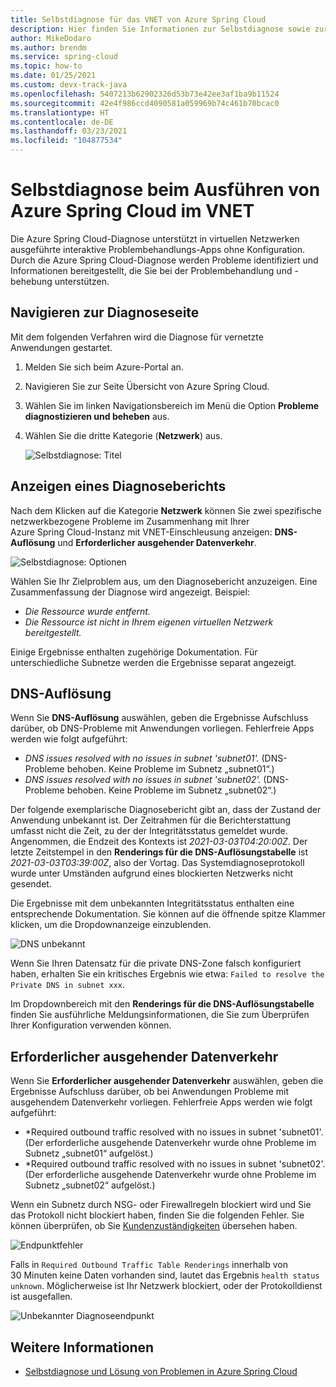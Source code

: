 ```yaml
---
title: Selbstdiagnose für das VNET von Azure Spring Cloud
description: Hier finden Sie Informationen zur Selbstdiagnose sowie zur Behebung von Problemen im Zusammenhang mit Azure Spring Cloud im VNET.
author: MikeDodaro
ms.author: brendm
ms.service: spring-cloud
ms.topic: how-to
ms.date: 01/25/2021
ms.custom: devx-track-java
ms.openlocfilehash: 5407213b62902326d53b73e42ee3af1ba9b11524
ms.sourcegitcommit: 42e4f986ccd4090581a059969b74c461b70bcac0
ms.translationtype: HT
ms.contentlocale: de-DE
ms.lasthandoff: 03/23/2021
ms.locfileid: "104877534"
---
```

# <a name="self-diagnose-running-azure-spring-cloud-in-vnet"></a>Selbstdiagnose beim Ausführen von Azure Spring Cloud im VNET
Die Azure Spring Cloud-Diagnose unterstützt in virtuellen Netzwerken ausgeführte interaktive Problembehandlungs-Apps ohne Konfiguration. Durch die Azure Spring Cloud-Diagnose werden Probleme identifiziert und Informationen bereitgestellt, die Sie bei der Problembehandlung und -behebung unterstützen.

## <a name="navigate-to-the-diagnostics-page"></a>Navigieren zur Diagnoseseite
Mit dem folgenden Verfahren wird die Diagnose für vernetzte Anwendungen gestartet.
1. Melden Sie sich beim Azure-Portal an.
1. Navigieren Sie zur Seite Übersicht von Azure Spring Cloud.
1. Wählen Sie im linken Navigationsbereich im Menü die Option **Probleme diagnostizieren und beheben** aus.
1. Wählen Sie die dritte Kategorie (**Netzwerk**) aus.

   ![Selbstdiagnose: Titel](media/spring-cloud-self-diagnose-vnet/self-diagostic-title.png)

## <a name="view-a-diagnostic-report"></a>Anzeigen eines Diagnoseberichts
Nach dem Klicken auf die Kategorie **Netzwerk** können Sie zwei spezifische netzwerkbezogene Probleme im Zusammenhang mit Ihrer Azure Spring Cloud-Instanz mit VNET-Einschleusung anzeigen: **DNS-Auflösung** und **Erforderlicher ausgehender Datenverkehr**.

   ![Selbstdiagnose: Optionen](media/spring-cloud-self-diagnose-vnet/self-diagostic-dns-req-outbound-options.png)

Wählen Sie Ihr Zielproblem aus, um den Diagnosebericht anzuzeigen. Eine Zusammenfassung der Diagnose wird angezeigt. Beispiel: 

* *Die Ressource wurde entfernt.*
* *Die Ressource ist nicht in Ihrem eigenen virtuellen Netzwerk bereitgestellt.*

Einige Ergebnisse enthalten zugehörige Dokumentation. Für unterschiedliche Subnetze werden die Ergebnisse separat angezeigt.

## <a name="dns-resolution"></a>DNS-Auflösung 
Wenn Sie **DNS-Auflösung** auswählen, geben die Ergebnisse Aufschluss darüber, ob DNS-Probleme mit Anwendungen vorliegen.  Fehlerfreie Apps werden wie folgt aufgeführt:

* *DNS issues resolved with no issues in subnet 'subnet01'.* (DNS-Probleme behoben. Keine Probleme im Subnetz „subnet01“.)
* *DNS issues resolved with no issues in subnet 'subnet02'.* (DNS-Probleme behoben. Keine Probleme im Subnetz „subnet02“.)

Der folgende exemplarische Diagnosebericht gibt an, dass der Zustand der Anwendung unbekannt ist. Der Zeitrahmen für die Berichterstattung umfasst nicht die Zeit, zu der der Integritätsstatus gemeldet wurde.  Angenommen, die Endzeit des Kontexts ist *2021-03-03T04:20:00Z*. Der letzte Zeitstempel in den **Renderings für die DNS-Auflösungstabelle** ist *2021-03-03T03:39:00Z*, also der Vortag. Das Systemdiagnoseprotokoll wurde unter Umständen aufgrund eines blockierten Netzwerks nicht gesendet. 

Die Ergebnisse mit dem unbekannten Integritätsstatus enthalten eine entsprechende Dokumentation.  Sie können auf die öffnende spitze Klammer klicken, um die Dropdownanzeige einzublenden.

   ![DNS unbekannt](media/spring-cloud-self-diagnose-vnet/self-diagostic-dns-unknown.png)

Wenn Sie Ihren Datensatz für die private DNS-Zone falsch konfiguriert haben, erhalten Sie ein kritisches Ergebnis wie etwa: `Failed to resolve the Private DNS in subnet xxx`. 

Im Dropdownbereich mit den **Renderings für die DNS-Auflösungstabelle** finden Sie ausführliche Meldungsinformationen, die Sie zum Überprüfen Ihrer Konfiguration verwenden können.

## <a name="required-outbound-traffic"></a>Erforderlicher ausgehender Datenverkehr 

Wenn Sie **Erforderlicher ausgehender Datenverkehr** auswählen, geben die Ergebnisse Aufschluss darüber, ob bei Anwendungen Probleme mit ausgehendem Datenverkehr vorliegen.  Fehlerfreie Apps werden wie folgt aufgeführt:

* *Required outbound traffic resolved with no issues in subnet 'subnet01'. (Der erforderliche ausgehende Datenverkehr wurde ohne Probleme im Subnetz „subnet01“ aufgelöst.)
* *Required outbound traffic resolved with no issues in subnet 'subnet02'. (Der erforderliche ausgehende Datenverkehr wurde ohne Probleme im Subnetz „subnet02“ aufgelöst.)

Wenn ein Subnetz durch NSG- oder Firewallregeln blockiert wird und Sie das Protokoll nicht blockiert haben, finden Sie die folgenden Fehler. Sie können überprüfen, ob Sie [Kundenzuständigkeiten](spring-cloud-vnet-customer-responsibilities.md) übersehen haben.
    
   ![Endpunktfehler](media/spring-cloud-self-diagnose-vnet/self-diagostic-endpoint-failed.png)

Falls in `Required Outbound Traffic Table Renderings` innerhalb von 30 Minuten keine Daten vorhanden sind, lautet das Ergebnis `health status unknown`. Möglicherweise ist Ihr Netzwerk blockiert, oder der Protokolldienst ist ausgefallen.

   ![Unbekannter Diagnoseendpunkt](media/spring-cloud-self-diagnose-vnet/self-diagostic-endpoint-unknown.png)

## <a name="see-also"></a>Weitere Informationen
* [Selbstdiagnose und Lösung von Problemen in Azure Spring Cloud](spring-cloud-howto-self-diagnose-solve.md)
